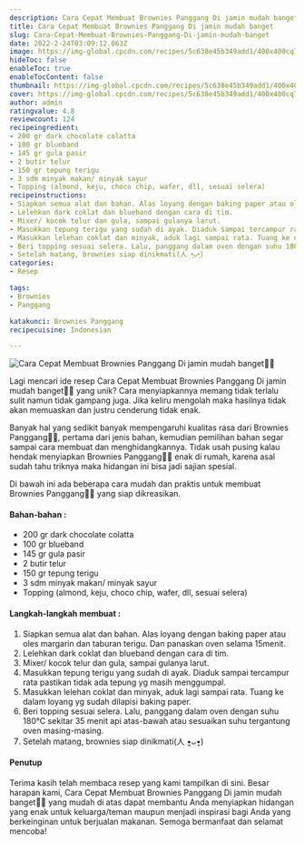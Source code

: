 ```yaml
---
description: Cara Cepat Membuat Brownies Panggang Di jamin mudah banget"
title: Cara Cepat Membuat Brownies Panggang Di jamin mudah banget
slug: Cara-Cepat-Membuat-Brownies-Panggang-Di-jamin-mudah-banget
date: 2022-2-24T03:09:12.063Z
image: https://img-global.cpcdn.com/recipes/5c638e45b349add1/400x400cq70/photo.jpg
hideToc: false
enableToc: true
enableTocContent: false
thumbnail: https://img-global.cpcdn.com/recipes/5c638e45b349add1/400x400cq70/photo.jpg
cover: https://img-global.cpcdn.com/recipes/5c638e45b349add1/400x400cq70/photo.jpg
author: admin
ratingvalue: 4.8
reviewcount: 124
recipeingredient:
- 200 gr dark chocolate colatta
- 100 gr blueband
- 145 gr gula pasir
- 2 butir telur
- 150 gr tepung terigu
- 3 sdm minyak makan/ minyak sayur
- Topping (almond, keju, choco chip, wafer, dll, sesuai selera)
recipeinstructions:
- Siapkan semua alat dan bahan. Alas loyang dengan baking paper atau oles margarin dan taburan terigu. Dan panaskan oven selama 15menit.
- Lelehkan dark coklat dan blueband dengan cara di tim.
- Mixer/ kocok telur dan gula, sampai gulanya larut.
- Masukkan tepung terigu yang sudah di ayak. Diaduk sampai tercampur rata pastikan tidak ada tepung yg masih menggumpal.
- Masukkan lelehan coklat dan minyak, aduk lagi sampai rata. Tuang ke dalam loyang yg sudah dilapisi baking paper.
- Beri topping sesuai selera. Lalu, panggang dalam oven dengan suhu 180°C sekitar 35 menit api atas-bawah atau sesuaikan suhu tergantung oven masing-masing.
- Setelah matang, brownies siap dinikmati(人 •͈ᴗ•͈)
categories:
- Resep

tags:
- Brownies
- Panggang

katakunci: Brownies Panggang
recipecuisine: Indonesian

---
```


![Cara Cepat Membuat Brownies Panggang Di jamin mudah banget👩‍🍳](https://img-global.cpcdn.com/recipes/5c638e45b349add1/400x400cq70/photo.jpg)

Lagi mencari ide resep Cara Cepat Membuat Brownies Panggang Di jamin mudah banget👩‍🍳 yang unik? Cara menyiapkannya memang tidak terlalu sulit namun tidak gampang juga. Jika keliru mengolah maka hasilnya tidak akan memuaskan dan justru cenderung tidak enak.

Banyak hal yang sedikit banyak mempengaruhi kualitas rasa dari Brownies Panggang👩‍🍳, pertama dari jenis bahan, kemudian pemilihan bahan segar sampai cara membuat dan menghidangkannya. Tidak usah pusing kalau hendak menyiapkan Brownies Panggang👩‍🍳 enak di rumah, karena asal sudah tahu triknya maka hidangan ini bisa jadi sajian spesial.

Di bawah ini ada beberapa cara mudah dan praktis untuk membuat Brownies Panggang👩‍🍳 yang siap dikreasikan.

<!--inarticleads1-->

#### Bahan-bahan :

- 200 gr dark chocolate colatta
- 100 gr blueband
- 145 gr gula pasir
- 2 butir telur
- 150 gr tepung terigu
- 3 sdm minyak makan/ minyak sayur
- Topping (almond, keju, choco chip, wafer, dll, sesuai selera)

<!--inarticleads2-->

#### Langkah-langkah membuat :

1. Siapkan semua alat dan bahan. Alas loyang dengan baking paper atau oles margarin dan taburan terigu. Dan panaskan oven selama 15menit.
1. Lelehkan dark coklat dan blueband dengan cara di tim.
1. Mixer/ kocok telur dan gula, sampai gulanya larut.
1. Masukkan tepung terigu yang sudah di ayak. Diaduk sampai tercampur rata pastikan tidak ada tepung yg masih menggumpal.
1. Masukkan lelehan coklat dan minyak, aduk lagi sampai rata. Tuang ke dalam loyang yg sudah dilapisi baking paper.
1. Beri topping sesuai selera. Lalu, panggang dalam oven dengan suhu 180°C sekitar 35 menit api atas-bawah atau sesuaikan suhu tergantung oven masing-masing.
1. Setelah matang, brownies siap dinikmati(人 •͈ᴗ•͈)

#### Penutup

Terima kasih telah membaca resep yang kami tampilkan di sini. Besar harapan kami, Cara Cepat Membuat Brownies Panggang Di jamin mudah banget👩‍🍳 yang mudah di atas dapat membantu Anda menyiapkan hidangan yang enak untuk keluarga/teman maupun menjadi inspirasi bagi Anda yang berkeinginan untuk berjualan makanan. Semoga bermanfaat dan selamat mencoba!